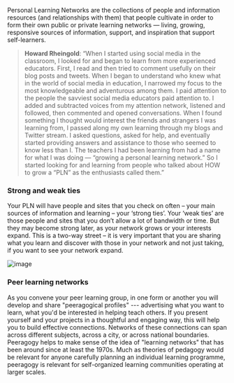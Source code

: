 Personal Learning Networks are the collections of people and information
resources (and relationships with them) that people cultivate in order
to form their own public or private learning networks — living, growing,
responsive sources of information, support, and inspiration that support
self-learners.
> **Howard Rheingold**: “When I started using social media in the
> classroom, I looked for and began to learn from more experienced
> educators. First, I read and then tried to comment usefully on their
> blog posts and tweets. When I began to understand who knew what in the
> world of social media in education, I narrowed my focus to the most
> knowledgeable and adventurous among them. I paid attention to the
> people the savviest social media educators paid attention to. I added
> and subtracted voices from my attention network, listened and
> followed, then commented and opened conversations. When I found
> something I thought would interest the friends and strangers I was
> learning from, I passed along my own learning through my blogs and
> Twitter stream. I asked questions, asked for help, and eventually
> started providing answers and assistance to those who seemed to know
> less than I. The teachers I had been learning from had a name for what
> I was doing — “growing a personal learning network.” So I started
> looking for and learning from people who talked about HOW to grow a
> “PLN” as the enthusiasts called them.”

### Strong and weak ties

Your PLN will have people and sites that you check on often – your main
sources of information and learning – your ‘strong ties’. Your ‘weak
ties’ are those people and sites that you don’t allow a lot of bandwidth
or time. But they may become strong later, as your network grows or your
interests expand. This is a two-way street – it is very important that
you are sharing what you learn and discover with those in your network
and not just taking, if you want to see your network expand.

![image](http://peeragogy.org/wp-content/uploads/2013/09/cultivate.jpeg)
### Peer learning networks

As you convene your peer learning group, in one form or another you will
develop and share "peeragogical profiles" --- advertising what you want
to learn, what you'd be interested in helping teach others. If you
present yourself and your projects in a thoughtful and engaging way,
this will help you to build effective connections. Networks of these
connections can span across different subjects, across a city, or across
national boundaries. Peeragogy helps to make sense of the idea of
"learning networks" that has been around since at least the 1970s. Much
as theories of pedagogy would be relevant for anyone carefully planning
an individual learning programme, peeragogy is relevant for
self-organized learning communities operating at larger scales.
